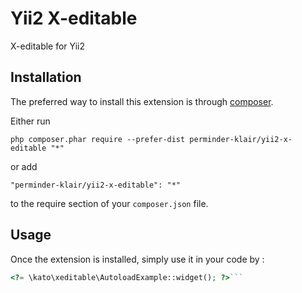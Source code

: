 Yii2 X-editable
===============
X-editable for Yii2

Installation
------------

The preferred way to install this extension is through [composer](http://getcomposer.org/download/).

Either run

```
php composer.phar require --prefer-dist perminder-klair/yii2-x-editable "*"
```

or add

```
"perminder-klair/yii2-x-editable": "*"
```

to the require section of your `composer.json` file.


Usage
-----

Once the extension is installed, simply use it in your code by  :

```php
<?= \kato\xeditable\AutoloadExample::widget(); ?>```